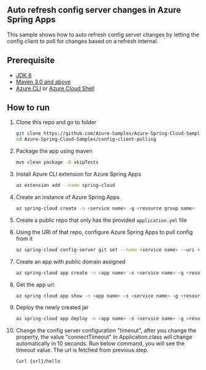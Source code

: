 ## Auto refresh config server changes in Azure Spring Apps

This sample shows how to auto refresh config server changes by letting the config client to poll for changes based on a refresh internal.

## Prerequisite

* [JDK 8](https://docs.microsoft.com/azure/java/jdk/java-jdk-install)
* [Maven 3.0 and above](http://maven.apache.org/install.html)
* [Azure CLI](https://docs.microsoft.com/cli/azure/install-azure-cli?view=azure-cli-latest) or [Azure Cloud Shell](https://docs.microsoft.com/azure/cloud-shell/overview)

## How to run

1. Clone this repo and go to folder

    ```bash
    git clone https://github.com/Azure-Samples/Azure-Spring-Cloud-Samples
    cd Azure-Spring-Cloud-Samples/config-client-polling
    ```

1. Package the app using maven

    ```bash
    mvn clean package -D skipTests
    ```

1. Install Azure CLI extension for Azure Spring Apps

    ```bash
    az extension add --name spring-cloud
    ```

1. Create an instance of Azure Spring Apps

    ```bash
    az spring-cloud create -n <service name> -g <resource group name>
    ```

1. Create a public repo that only has the provided `application.yml` file

1. Using the URI of that repo, configure Azure Spring Apps to pull config from it

    ```bash
    az spring-cloud config-server git set --name <service name> --uri <my config git repo>
    ```
1. Create an app with public domain assigned
    ```bash
    az spring-cloud app create -n <app name> -s <service name> -g <resource group name> --is-public true    
    ```
1. Get the app url: 
    ```bash
    az spring cloud app show -n <app name> -s <service name> -g <resource group name> --query properties.url
    ```
1. Deploy the newly created jar

    ```bash
    az spring-cloud app deploy -n <app name> -s <service name> -g <resource group name> --jar-path ./target/config-client-polling-1.0-SNAPSHOT.jar
    ```

1. Change the config server configuration "timeout", after you change the property, the value "connectTimeout" in Application.class will change automatically in 10 seconds. Run below command, you will see the timeout value. The url is fetched from previous step. 

    ```bash
    Curl {url}/hello
    ```